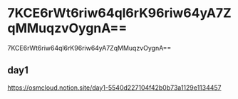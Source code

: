 # 7KCE6rWt6riw64ql6rK96riw64yA7ZqMMuqzvOygnA==
7KCE6rWt6riw64ql6rK96riw64yA7ZqMMuqzvOygnA==

## day1
https://osmcloud.notion.site/day1-5540d227104f42b0b73a1129e1134457